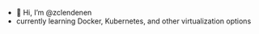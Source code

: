 - 👋 Hi, I’m @zclendenen
- currently learning Docker, Kubernetes, and other virtualization options

<!---
zclendenen/zclendenen is a ✨ special ✨ repository because its `README.md` (this file) appears on your GitHub profile.
You can click the Preview link to take a look at your changes.
--->
